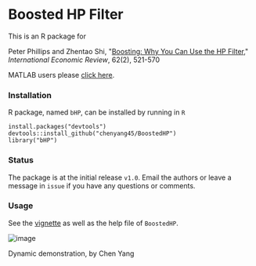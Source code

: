 # Boosted HP Filter

This is an R package for 

Peter Phillips and Zhentao Shi, "[Boosting: Why You Can Use the HP Filter,](https://onlinelibrary.wiley.com/doi/10.1111/iere.12495)" *International Economic Review*, 62(2), 521-570

MATLAB users please [click here](https://github.com/zhentaoshi/Boosted_HP_filter/tree/master/matlab).


### Installation

R package, named `bHP`, can be installed by running in `R`
```
install.packages("devtools")
devtools::install_github("chenyang45/BoostedHP")
library("bHP")
```

### Status

The package is at the initial release `v1.0`. Email the authors or leave a message in `issue` if you have any questions or comments.

###  Usage

See the [vignette](https://github.com/chenyang45/BoostedHP/blob/master/vignettes/vignette.pdf) as well as the help file of `BoostedHP`.





![image](https://github.com/chenyang45/BoostedHP/blob/master/ADF_bHP_ani.gif)

Dynamic demonstration, by Chen Yang
